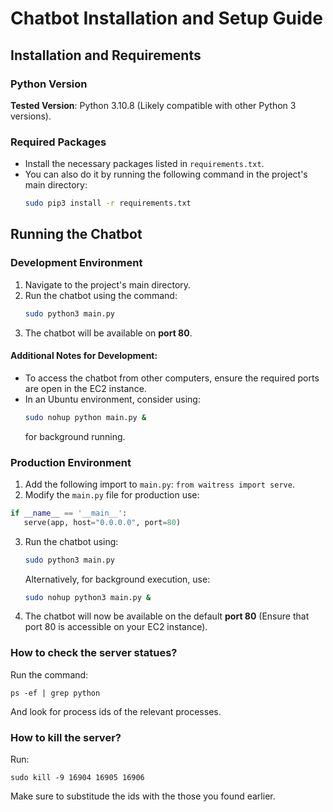 # Chatbot Installation and Setup Guide

## Installation and Requirements

### Python Version
**Tested Version**: Python 3.10.8 (Likely compatible with other Python 3 versions).

### Required Packages
- Install the necessary packages listed in `requirements.txt`.
- You can also do it by running the following command in the project's main directory:
  ```bash
  sudo pip3 install -r requirements.txt
  ```

## Running the Chatbot

### Development Environment
1. Navigate to the project's main directory.
2. Run the chatbot using the command:
   ```bash
   sudo python3 main.py
   ```
3. The chatbot will be available on **port 80**.

#### Additional Notes for Development:
- To access the chatbot from other computers, ensure the required ports are open in the EC2 instance.
- In an Ubuntu environment, consider using:
  ```bash
  sudo nohup python main.py &
  ```
  for background running.

### Production Environment
1. Add the following import to `main.py`: ```from waitress import serve```.
2. Modify the `main.py` file for production use:
 ```python
if __name__ == '__main__':
    serve(app, host="0.0.0.0", port=80)
 ```
3. Run the chatbot using:
   ```bash
   sudo python3 main.py
   ```
   Alternatively, for background execution, use:
     ```bash
     sudo nohup python3 main.py &
     ```
3. The chatbot will now be available on the default **port 80** (Ensure that port 80 is accessible on your EC2 instance).

### How to check the server statues?
Run the command:
```
ps -ef | grep python
```
And look for process ids of the relevant processes.

### How to kill the server?
Run:
```
sudo kill -9 16904 16905 16906
```
Make sure to substitude the ids with the those you found earlier.
